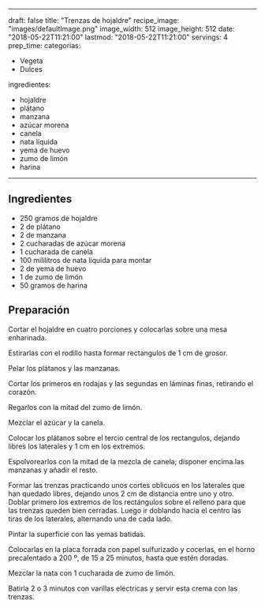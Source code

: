 
---
draft: false
title: "Trenzas de hojaldre"
recipe_image: "images/defaultImage.png"
image_width: 512
image_height: 512
date: "2018-05-22T11:21:00"
lastmod: "2018-05-22T11:21:00"
servings: 4
prep_time: 
categorias:
  - Vegeta
  - Dulces

ingredientes:
  - hojaldre
  - plátano
  - manzana
  - azúcar morena
  - canela
  - nata líquida
  - yema de huevo
  - zumo de limón
  - harina
---

## Ingredientes
- 250 gramos de hojaldre
- 2  de plátano
- 2  de manzana
- 2 cucharadas de azúcar morena
- 1 cucharada de canela
- 100 mililitros de nata líquida para montar
- 2  de yema de huevo
- 1  de zumo de limón
- 50 gramos de harina

## Preparación
Cortar el hojaldre en cuatro porciones y colocarlas sobre una mesa enharinada.

Estirarlas con el rodillo hasta formar rectangulos de 1 cm de grosor.

Pelar los plátanos y las manzanas.

Cortar los primeros en rodajas y las segundas en láminas finas, retirando el corazón.

Regarlos con la mitad del zumo de limón.

Mezclar el azúcar y la canela.

Colocar los plátanos sobre el tercio central de los rectangulos, dejando libres los laterales y 1 cm en los extremos.

Espolvorearlos con la mitad de la mezcla de canela; disponer encima las manzanas y añadir el resto.

Formar las trenzas practicando unos cortes oblicuos en los laterales que han quedado libres, dejando unos 2 cm de distancia entre uno y otro. Doblar primero los extremos de los rectángulos sobre el relleno para que las trenzas queden bien cerradas. Luego ir doblando hacia el centro las tiras de los laterales, alternando una de cada lado.

Pintar la superficie con las yemas batidas.

Colocarlas en la placa forrada con papel sulfurizado y cocerlas, en el horno precalentado a 200 º, de 15 a 25 minutos, hasta que estén doradas.

Mezclar la nata con 1 cucharada de zumo de limón.

Batirla 2 o 3 minutos con varillas eléctricas y servir esta crema con las trenzas.



